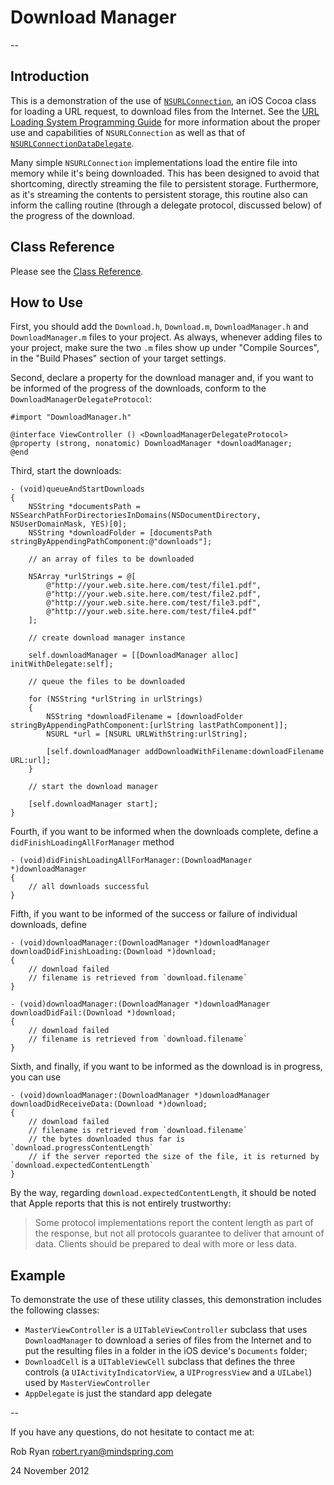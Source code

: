# Download Manager

--

## Introduction

This is a demonstration of the use of [`NSURLConnection`](https://developer.apple.com/library/ios/#documentation/Cocoa/Reference/Foundation/Classes/NSURLConnection_Class/Reference/Reference.html), an iOS Cocoa class for loading a URL request, to download files from the Internet. See the [URL Loading System Programming Guide](https://developer.apple.com/library/ios/#documentation/Cocoa/Conceptual/URLLoadingSystem/URLLoadingSystem.html#//apple_ref/doc/uid/10000165i) for more information about the proper use and capabilities of `NSURLConnection` as well as that of [`NSURLConnectionDataDelegate`](http://developer.apple.com/library/ios/#documentation/Foundation/Reference/NSURLConnectionDataDelegate_protocol/Reference/Reference.html).

Many simple `NSURLConnection` implementations load the entire file into memory while it's being downloaded. This has been designed to avoid that shortcoming, directly streaming the file to persistent storage. Furthermore, as it's streaming the contents to persistent storage, this routine also can inform the calling routine (through a delegate protocol, discussed below) of the progress of the download.

## Class Reference

Please see the [Class Reference](Documentation/html/index.html).

## How to Use

First, you should add the `Download.h`, `Download.m`, `DownloadManager.h` and `DownloadManager.m` files to your project. As always, whenever adding files to your project, make sure the two `.m` files show up under "Compile Sources", in the "Build Phases" section of your target settings.

Second, declare a property for the download manager and, if you want to be informed of the progress of the downloads, conform to the `DownloadManagerDelegateProtocol`:

    #import "DownloadManager.h"

    @interface ViewController () <DownloadManagerDelegateProtocol>
    @property (strong, nonatomic) DownloadManager *downloadManager;
    @end

Third, start the downloads:

    - (void)queueAndStartDownloads
    {
        NSString *documentsPath = NSSearchPathForDirectoriesInDomains(NSDocumentDirectory, NSUserDomainMask, YES)[0];
        NSString *downloadFolder = [documentsPath stringByAppendingPathComponent:@"downloads"];
            
        // an array of files to be downloaded
        
        NSArray *urlStrings = @[
            @"http://your.web.site.here.com/test/file1.pdf",
            @"http://your.web.site.here.com/test/file2.pdf",
            @"http://your.web.site.here.com/test/file3.pdf",
            @"http://your.web.site.here.com/test/file4.pdf"
        ];
        
        // create download manager instance
        
        self.downloadManager = [[DownloadManager alloc] initWithDelegate:self];
        
        // queue the files to be downloaded
        
        for (NSString *urlString in urlStrings)
        {
            NSString *downloadFilename = [downloadFolder stringByAppendingPathComponent:[urlString lastPathComponent]];
            NSURL *url = [NSURL URLWithString:urlString];
            
            [self.downloadManager addDownloadWithFilename:downloadFilename URL:url];
        }

        // start the download manager
                
        [self.downloadManager start];
    }

Fourth, if you want to be informed when the downloads complete, define a `didFinishLoadingAllForManager` method

    - (void)didFinishLoadingAllForManager:(DownloadManager *)downloadManager
    {
        // all downloads successful
    }

Fifth, if you want to be informed of the success or failure of individual downloads, define

    - (void)downloadManager:(DownloadManager *)downloadManager downloadDidFinishLoading:(Download *)download;
    {
        // download failed
        // filename is retrieved from `download.filename`
    }

    - (void)downloadManager:(DownloadManager *)downloadManager downloadDidFail:(Download *)download;
    {
        // download failed
        // filename is retrieved from `download.filename`
    }
    
Sixth, and finally, if you want to be informed as the download is in progress, you can use

    - (void)downloadManager:(DownloadManager *)downloadManager downloadDidReceiveData:(Download *)download;
    {
        // download failed
        // filename is retrieved from `download.filename`
        // the bytes downloaded thus far is `download.progressContentLength`
        // if the server reported the size of the file, it is returned by `download.expectedContentLength`
    }

By the way, regarding `download.expectedContentLength`, it should be noted that Apple reports that this is not entirely trustworthy:

> Some protocol implementations report the content length as part of the response, but not all protocols guarantee to deliver that amount of data. Clients should be prepared to deal with more or less data.

## Example

To demonstrate the use of these utility classes, this demonstration includes the following classes:

- `MasterViewController` is a `UITableViewController` subclass that uses `DownloadManager` to download a series of files from the Internet and to put the resulting files in a folder in the iOS device's `Documents` folder;
- `DownloadCell` is a `UITableViewCell` subclass that defines the three controls (a `UIActivityIndicatorView`, a `UIProgressView` and a `UILabel`) used by `MasterViewController`
- `AppDelegate` is just the standard app delegate

--

If you have any questions, do not hesitate to contact me at:

Rob Ryan
robert.ryan@mindspring.com

24 November 2012


